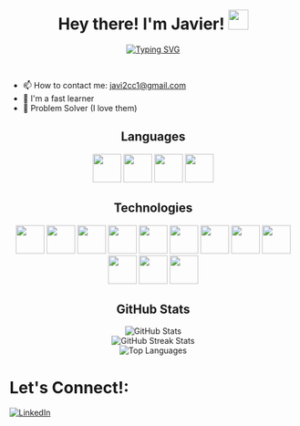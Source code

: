 <h1 align="center"><b>  Hey there! I'm Javier! </b><img src="https://media.giphy.com/media/hvRJCLFzcasrR4ia7z/giphy.gif" width="35"></h1>
<!--  -->
<p align="center">
<a href="https://git.io/typing-svg"><img src="https://readme-typing-svg.demolab.com?font=Fira+Code&weight=800&size=30&pause=500&color=42A9FF&center=true&vCenter=true&width=435&height=100&lines=Software+Developer;Web+Developer;Data+Base+Designer;UI+Designer" alt="Typing SVG" /></a>

</p>

<br>

* 📫 How to contact me: javi2cc1@gmail.com 
* 🧠  I'm a fast learner
* 🧩  Problem Solver (I love them)

<h2 align="center">Languages</h2>

<div align="center">
  <img src="https://cdn.jsdelivr.net/gh/devicons/devicon/icons/javascript/javascript-original.svg" width="50" height="50" />
  <img src="https://cdn.jsdelivr.net/gh/devicons/devicon/icons/typescript/typescript-original.svg" width="50" height="50" />
  <img src="https://cdn.jsdelivr.net/gh/devicons/devicon/icons/css3/css3-original.svg" width="50" height="50" />
  <img src="https://cdn.jsdelivr.net/gh/devicons/devicon/icons/python/python-original-wordmark.svg" width="50" height="50" />
  
</div>

<h2 align="center">Technologies</h2>

<div align="center">
  <img src="https://cdn.jsdelivr.net/gh/devicons/devicon/icons/git/git-original.svg" width="50" height="50" />
  <img src="https://cdn.jsdelivr.net/gh/devicons/devicon/icons/linux/linux-original.svg" width="50" height="50" />
  <img src="https://cdn.jsdelivr.net/gh/devicons/devicon/icons/nodejs/nodejs-plain-wordmark.svg" width="50" height="50" />
  <img src="https://cdn.jsdelivr.net/gh/devicons/devicon/icons/react/react-original.svg" width="50" height="50" />
  <img src="https://svgl.app/library/expressjs_dark.svg" width="50" height="50" />
  <img src="https://svgl.app/library/nextjs_logo_dark.svg" width="50" height="50" />
  <img src="https://svgl.app/library/jest.svg" width="50" height="50" />
  <img src="https://svgl.app/library/zod.svg" width="50" height="50" />
  <img src="https://svgl.app/library/nestjs.svg" width="50" height="50" />
  <img src="https://svgl.app/library/tailwindcss.svg" width="50" height="50" />
  <img src="https://svgl.app/library/mongodb-wordmark.svg" width="50" height="50" />
  <img src="https://svgl.app/library/postgresql.svg" width="50" height="50" />
</div>

<h2 align="center">GitHub Stats</h2>

<div align="center">
  <img src="https://github-readme-stats.vercel.app/api?username=javierh-castro&theme=aura&hide_border=false&include_all_commits=false&count_private=false" alt="GitHub Stats"/>
  <br/>
  <img src="https://github-readme-streak-stats.herokuapp.com/?user=javierh-castro&theme=aura&hide_border=false" alt="GitHub Streak Stats"/>
  <br/>
  <img src="https://github-readme-stats.vercel.app/api/top-langs/?username=javierh-castro&theme=aura&hide_border=false&include_all_commits=false&count_private=false&layout=compact" alt="Top Languages"/>
</div>

# Let's Connect!:

[![LinkedIn](https://pimp-my-readme-next.vercel.app/api/social-media?social=LinkedIn)](https://www.linkedin.com/in/javierhcc)
